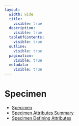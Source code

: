 ```yaml
---
layout:
  width: wide
  title:
    visible: true
  description:
    visible: true
  tableOfContents:
    visible: true
  outline:
    visible: true
  pagination:
    visible: true
  metadata:
    visible: true
---
```


# Specimen

- [Specimen](../specimen/specimen.md)
- [Specimen Attributes Summary](../specimen/specimen-attributes-summary.md)
- [Specimen Defining Attributes](../specimen/specimen-defining-attributes.md)
